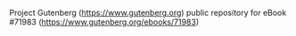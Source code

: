 Project Gutenberg (https://www.gutenberg.org) public repository
for eBook #71983 (https://www.gutenberg.org/ebooks/71983)

